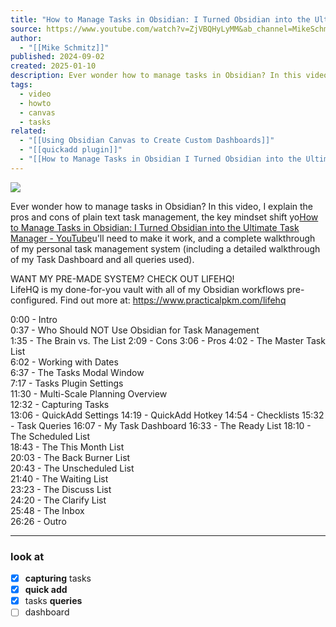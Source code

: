 ```yaml
---
title: "How to Manage Tasks in Obsidian: I Turned Obsidian into the Ultimate Task Manager"
source: https://www.youtube.com/watch?v=ZjVBQHyLyMM&ab_channel=MikeSchmitz
author:
  - "[[Mike Schmitz]]"
published: 2024-09-02
created: 2025-01-10
description: Ever wonder how to manage tasks in Obsidian? In this video, I explain the pros and cons of plain text task management, the key mindset shift you'll need to make it work, and a complete walkthrough of
tags:
  - video
  - howto
  - canvas
  - tasks
related:
  - "[[Using Obsidian Canvas to Create Custom Dashboards]]"
  - "[[quickadd plugin]]"
  - "[[How to Manage Tasks in Obsidian I Turned Obsidian into the Ultimate Task Manager note]]"
---
```


![](https://www.youtube.com/watch?v=ZjVBQHyLyMM)  

Ever wonder how to manage tasks in Obsidian? In this video, I explain the pros and cons of plain text task management, the key mindset shift yo[How to Manage Tasks in Obsidian: I Turned Obsidian into the Ultimate Task Manager - YouTube](https://www.youtube.com/watch?v=ZjVBQHyLyMM)u'll need to make it work, and a complete walkthrough of my personal task management system (including a detailed walkthrough of my Task Dashboard and all queries used).
  
WANT MY PRE-MADE SYSTEM? CHECK OUT LIFEHQ!  
LifeHQ is my done-for-you vault with all of my Obsidian workflows pre-configured. Find out more at: https://www.practicalpkm.com/lifehq  
  
0:00 - Intro  
0:37 - Who Should NOT Use Obsidian for Task Management  
1:35 - The Brain vs. The List 
2:09 - Cons
3:06 - Pros
4:02 - The Master Task List  
6:02 - Working with Dates  
6:37 - The Tasks Modal Window  
7:17 - Tasks Plugin Settings  
11:30 - Multi-Scale Planning Overview  
12:32 - Capturing Tasks  
13:06 - QuickAdd Settings
14:19 - QuickAdd Hotkey 
14:54 - Checklists 
15:32 - Task Queries
16:07 - My Task Dashboard 
16:33 - The Ready List 
18:10 - The Scheduled List  
18:43 - The This Month List  
20:03 - The Back Burner List  
20:43 - The Unscheduled List  
21:40 - The Waiting List  
23:23 - The Discuss List  
24:20 - The Clarify List  
25:48 - The Inbox  
26:26 - Outro 

---
### look at 
- [x] **capturing** tasks
- [x] **quick add**
- [x] tasks **queries**
- [ ] dashboard
